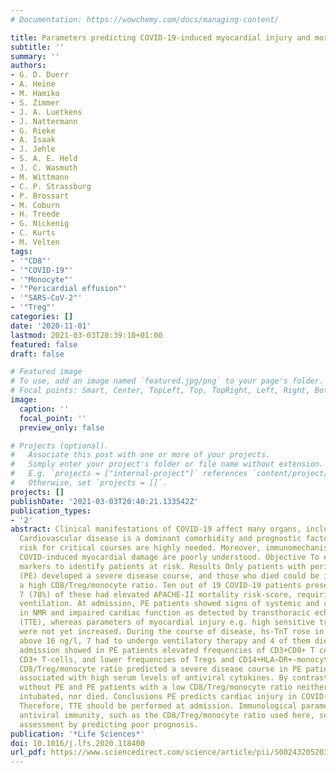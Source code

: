 ```yaml
---
# Documentation: https://wowchemy.com/docs/managing-content/

title: Parameters predicting COVID-19-induced myocardial injury and mortality
subtitle: ''
summary: ''
authors:
- G. D. Duerr
- A. Heine
- M. Hamiko
- S. Zimmer
- J. A. Luetkens
- J. Nattermann
- G. Rieke
- A. Isaak
- J. Jehle
- S. A. E. Held
- J. C. Wasmuth
- M. Wittmann
- C. P. Strassburg
- P. Brossart
- M. Coburn
- H. Treede
- G. Nickenig
- C. Kurts
- M. Velten
tags:
- '"CD8"'
- '"COVID-19"'
- '"Monocyte"'
- '"Pericardial effusion"'
- '"SARS-CoV-2"'
- '"Treg"'
categories: []
date: '2020-11-01'
lastmod: 2021-03-03T20:39:10+01:00
featured: false
draft: false

# Featured image
# To use, add an image named `featured.jpg/png` to your page's folder.
# Focal points: Smart, Center, TopLeft, Top, TopRight, Left, Right, BottomLeft, Bottom, BottomRight.
image:
  caption: ''
  focal_point: ''
  preview_only: false

# Projects (optional).
#   Associate this post with one or more of your projects.
#   Simply enter your project's folder or file name without extension.
#   E.g. `projects = ["internal-project"]` references `content/project/deep-learning/index.md`.
#   Otherwise, set `projects = []`.
projects: []
publishDate: '2021-03-03T20:40:21.133542Z'
publication_types:
- '2'
abstract: Clinical manifestations of COVID-19 affect many organs, including the heart.
  Cardiovascular disease is a dominant comorbidity and prognostic factors predicting
  risk for critical courses are highly needed. Moreover, immunomechanisms underlying
  COVID-induced myocardial damage are poorly understood. Objective To elucidate prognostic
  markers to identify patients at risk. Results Only patients with pericardial effusion
  (PE) developed a severe disease course, and those who died could be identified by
  a high CD8/Treg/monocyte ratio. Ten out of 19 COVID-19 patients presented with PE,
  7 (78%) of these had elevated APACHE-II mortality risk-score, requiring mechanical
  ventilation. At admission, PE patients showed signs of systemic and cardiac inflammation
  in NMR and impaired cardiac function as detected by transthoracic echocardiography
  (TTE), whereas parameters of myocardial injury e.g. high sensitive troponin-t (hs-TnT)
  were not yet increased. During the course of disease, hs-TnT rose in 8 of the PE-patients
  above 16 ng/l, 7 had to undergo ventilatory therapy and 4 of them died. FACS at
  admission showed in PE patients elevated frequencies of CD3+CD8+ T cells among all
  CD3+ T-cells, and lower frequencies of Tregs and CD14+HLA−DR+-monocytes. A high
  CD8/Treg/monocyte ratio predicted a severe disease course in PE patients, and was
  associated with high serum levels of antiviral cytokines. By contrast, patients
  without PE and PE patients with a low CD8/Treg/monocyte ratio neither had to be
  intubated, nor died. Conclusions PE predicts cardiac injury in COVID-19 patients.
  Therefore, TTE should be performed at admission. Immunological parameters for dysfunctional
  antiviral immunity, such as the CD8/Treg/monocyte ratio used here, supports risk
  assessment by predicting poor prognosis.
publication: '*Life Sciences*'
doi: 10.1016/j.lfs.2020.118400
url_pdf: https://www.sciencedirect.com/science/article/pii/S002432052031153X
---
```

